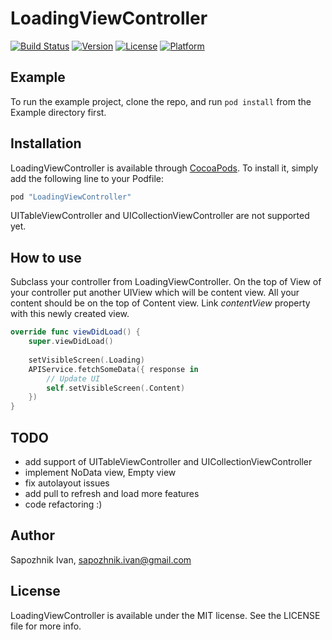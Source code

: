 # LoadingViewController

[![Build Status](https://travis-ci.org/iSapozhnik/LoadingViewController.svg?style=flat)](https://travis-ci.org/iSapozhnik/LoadingViewController)
[![Version](https://img.shields.io/cocoapods/v/LoadingViewController.svg?style=flat)](http://cocoapods.org/pods/LoadingViewController)
[![License](https://img.shields.io/cocoapods/l/LoadingViewController.svg?style=flat)](http://cocoapods.org/pods/LoadingViewController)
[![Platform](https://img.shields.io/cocoapods/p/LoadingViewController.svg?style=flat)](http://cocoapods.org/pods/LoadingViewController)

## Example

To run the example project, clone the repo, and run `pod install` from the Example directory first.

## Installation

LoadingViewController is available through [CocoaPods](http://cocoapods.org). To install
it, simply add the following line to your Podfile:

```ruby
pod "LoadingViewController"
```

UITableViewController and UICollectionViewController are not supported yet. 

## How to use

Subclass your controller from LoadingViewController. On the top of View of your controller put another UIView which will be content view. All your content should be on the top of Content view. Link *_contentView_* property with this newly created view.

```swift
override func viewDidLoad() {
	super.viewDidLoad()
	
	setVisibleScreen(.Loading)
	APIService.fetchSomeData({ response in
		// Update UI
		self.setVisibleScreen(.Content)
	}) 
}
```

## TODO
* add support of UITableViewController and UICollectionViewController
* implement NoData view, Empty view
* fix autolayout issues
* add pull to refresh and load more features
* code refactoring :)

## Author

Sapozhnik Ivan, sapozhnik.ivan@gmail.com

## License

LoadingViewController is available under the MIT license. See the LICENSE file for more info.

